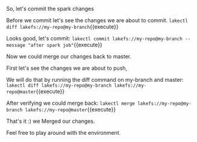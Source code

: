 
So, let's commit the spark changes

Before we commit let's see the changes we are about to commit.
`lakectl diff lakefs://my-repo@my-branch`{{execute}}

Looks good, let's commit:
`lakectl commit lakefs://my-repo@my-branch --message "after spark job"`{{execute}}


Now we could merge our changes back to master.

First let's see the changes we are about to push,

We will do that by running the diff command on my-branch and master:
`lakectl diff lakefs://my-repo@my-branch lakefs://my-repo@master`{{execute}}

After verifying we could merge back:
`lakectl merge lakefs://my-repo@my-branch lakefs://my-repo@master`{{execute}}

That's it :) we Merged our changes.

Feel free to play around with the environment.
